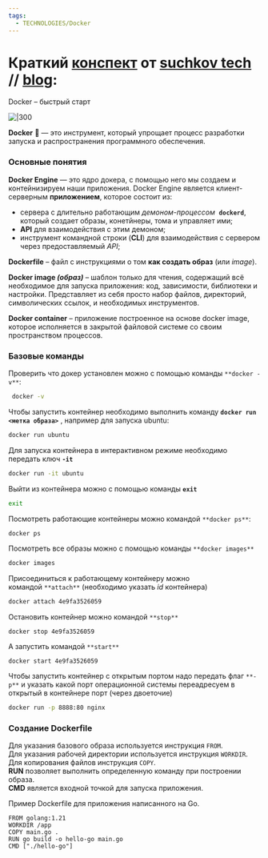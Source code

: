 ```yaml
---
tags:
  - TECHNOLOGIES/Docker
---
```

# Краткий [конспект](https://suchkov.tech/docker-%d0%b1%d1%8b%d1%81%d1%82%d1%80%d1%8b%d0%b9-%d1%81%d1%82%d0%b0%d1%80%d1%82/) от [suchkov tech](https://www.youtube.com/@suchkov-tech) // [blog](https://suchkov.tech/blog/):
Docker – быстрый старт

![|300](https://suchkov.tech/wp-content/uploads/2024/03/image-2.png)

**Docker** 🐳 — это инструмент, который упрощает процесс разработки запуска и распространения программного обеспечения.

### Основные понятия
**Docker Engine** — это ядро докера, с помощью него мы создаем и контейнизируем наши приложения. Docker Engine является клиент-серверным **приложением**, которое состоит из:
- сервера с длительно работающим *демоном-процессом*  **`dockerd`**, который создает образы, конетйнеры, тома и управляет ими;
- **API** для взаимодействия с этим демоном;
- инструмент командной строки (**CLI**) для взаимодействия с сервером через предоставляемый *API*;

**Dockerfile** – файл с инструкциями о том **как создать образ** (или _image_).

**Docker image *(образ)*** – шаблон только для чтения, содержащий всё необходимое для запуска приложения: код, зависимости, библиотеки и настройки. Представляет из себя просто набор файлов, директорий, символических ссылок, и необходимых инструментов.

**Docker container** – приложение построенное на основе docker image, которое исполняется в закрытой файловой системе со своим пространством процессов.

### Базовые команды

Проверить что докер установлен можно с помощью команды `**docker -v**`:

```bash
 docker -v
```

Чтобы запустить контейнер необходимо выполнить команду **`docker run <метка образа>`** , например для запуска ubuntu:

```bash
docker run ubuntu
```

Для запуска контейнера в интерактивном режиме необходимо передать ключ **`-it`**

```bash
docker run -it ubuntu
```

Выйти из контейнера можно с помощью команды **`exit`**

```bash
exit
```

Посмотреть работающие контейнеры можно командой `**docker ps**`:

```bash
docker ps
```

Посмотреть все образы можно с помощью команды `**docker images**`

```bash
docker images
```

Присоединиться к работающему контейнеру можно командой `**attach**` (необходимо указать _id_ контейнера)

```bash
docker attach 4e9fa3526059
```

Остановить контейнер можно командой `**stop**`

```plain
docker stop 4e9fa3526059
```

A запустить командой `**start**`

```plain
docker start 4e9fa3526059
```

Чтобы запустить контейнер с открытым портом надо передать флаг `**-p**` и указать какой порт операционной системы переадресуем в открытый в контейнере порт (через двоеточие)

```bash
docker run -p 8888:80 nginx
```

### Создание Dockerfile

Для указания базового образа используется инструкция `FROM`.  
Для указания рабочей директории используется инструкция `WORKDIR`.  
Для копирования файлов инструкция `COPY`.  
**RUN** позволяет выполнить определенную команду при построении образа.  
**CMD** является входной точкой для запуска приложения.

Пример Dockerfile для приложения написанного на Go.

```plain
FROM golang:1.21
WORKDIR /app
COPY main.go .
RUN go build -o hello-go main.go
CMD ["./hello-go"]
```